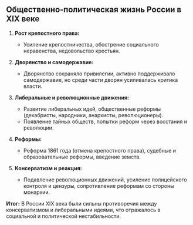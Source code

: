 ## Общественно-политическая жизнь России в XIX веке

1. **Рост крепостного права:**
    
    - Усиление крепостничества, обострение социального неравенства, недовольство крестьян.
2. **Дворянство и самодержавие:**
    
    - Дворянство сохраняло привилегии, активно поддерживало самодержавие, но среди части дворян усиливалась критика власти.
3. **Либеральные и революционные движения:**
    
    - Развитие либеральных идей, общественные реформы (декабристы, народники, анархисты, революционеры).
    - Появление тайных обществ, попытки реформ через восстания и революции.
4. **Реформы:**
    
    - Реформа 1861 года (отмена крепостного права), судебные и образовательные реформы, введение земств.
5. **Консерватизм и реакция:**
    
    - Подавление революционных движений, усиление полицейского контроля и цензуры, сопротивление реформам со стороны монархии.

**Итог:** В России XIX века были сильны противоречия между консерватизмом и либеральными идеями, что отражалось в социальной и политической нестабильности.